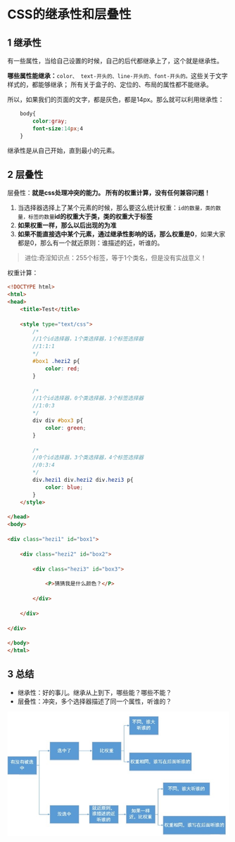 # CSS的继承性和层叠性

## 1 继承性

有一些属性，当给自己设置的时候，自己的后代都继承上了，这个就是继承性。

**哪些属性能继承：**`color、 text-开头的、line-开头的、font-开头的。`这些关于文字样式的，都能够继承； 所有关于盒子的、定位的、布局的属性都不能继承。

所以，如果我们的页面的文字，都是灰色，都是14px。那么就可以利用继承性：

```css
    body{
        color:gray;
        font-size:14px;4
    }
```

继承性是从自己开始，直到最小的元素。

## 2 层叠性

层叠性：**就是css处理冲突的能力。 所有的权重计算，没有任何兼容问题！**

1. 当选择器选择上了某个元素的时候，那么要这么统计权重：`id的数量，类的数量，标签的数量`**id的权重大于类，类的权重大于标签**
2.  **如果权重一样，那么以后出现的为准**
3.  **如果不能直接选中某个元素，通过继承性影响的话，那么权重是0**，如果大家都是0，那么有一个就近原则：谁描述的近，听谁的。

>进位:奇淫知识点：255个标签，等于1个类名，但是没有实战意义！

权重计算：

```html
<!DOCTYPE html>
<html>
<head>
    <title>Test</title>

    <style type="text/css">
        /*
        //1个id选择器，1个类选择器，1个标签选择器
        //1:1:1
        */
        #box1 .hezi2 p{
            color: red;
        }

        /*
        //1个id选择器，0个类选择器，3个标签选择器
        //1:0:3
        */
        div div #box3 p{
            color: green;
        }

        /*
        //0个id选择器，3个类选择器，4个标签选择器
        //0:3:4
        */
        div.hezi1 div.hezi2 div.hezi3 p{
            color: blue;
        }
    </style>

</head>
<body>

<div class="hezi1" id="box1">

    <div class="hezi2" id="box2">

        <div class="hezi3" id="box3">

            <P>猜猜我是什么颜色？</P>    

        </div>

    </div>

</div>

</body>
</html>
```

## 3 总结

- 继承性：好的事儿。继承从上到下，哪些能？哪些不能？
- 层叠性：冲突，多个选择器描述了同一个属性，听谁的？

![](index_files/weight.jpg)



